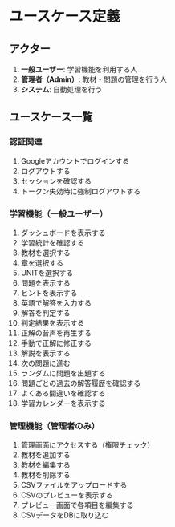 # ユースケース定義

## アクター

1. **一般ユーザー**: 学習機能を利用する人
2. **管理者（Admin）**: 教材・問題の管理を行う人
3. **システム**: 自動処理を行う

## ユースケース一覧

### 認証関連

1. Googleアカウントでログインする
2. ログアウトする
3. セッションを確認する
4. トークン失効時に強制ログアウトする

### 学習機能（一般ユーザー）

1. ダッシュボードを表示する
2. 学習統計を確認する
3. 教材を選択する
4. 章を選択する
5. UNITを選択する
6. 問題を表示する
7. ヒントを表示する
8. 英語で解答を入力する
9. 解答を判定する
10. 判定結果を表示する
11. 正解の音声を再生する
12. 手動で正解に修正する
13. 解説を表示する
14. 次の問題に進む
15. ランダムに問題を出題する
16. 問題ごとの過去の解答履歴を確認する
17. よくある間違いを確認する
18. 学習カレンダーを表示する

### 管理機能（管理者のみ）

1. 管理画面にアクセスする（権限チェック）
2. 教材を追加する
3. 教材を編集する
4. 教材を削除する
5. CSVファイルをアップロードする
6. CSVのプレビューを表示する
7. プレビュー画面で各項目を編集する
8. CSVデータをDBに取り込む